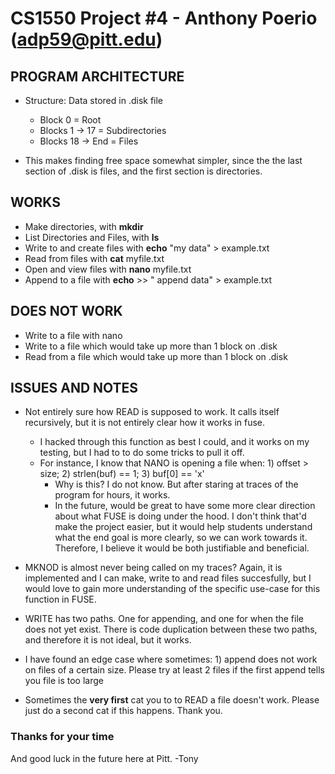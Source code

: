 # CS1550 Project #4 - Anthony Poerio (adp59@pitt.edu)

## PROGRAM ARCHITECTURE
- Structure:  Data stored in .disk file
    * Block 0 = Root
    * Blocks 1 -> 17 = Subdirectories
    * Blocks 18 -> End = Files

- This makes finding free space somewhat simpler, since the the last section of .disk is files, and the first section is directories.


## WORKS
- Make directories, with **mkdir**
- List Directories and Files, with **ls**
- Write to and create files with **echo** "my data" > example.txt
- Read from files with **cat** myfile.txt
- Open and view files with **nano** myfile.txt
- Append to a file with **echo** >> " append data" > example.txt


## DOES NOT WORK
- Write to a file with nano
- Write to a file which would take up more than 1 block on .disk
- Read from a file which would take up more than 1 block on .disk


## ISSUES AND NOTES
- Not entirely sure how READ is supposed to work. It calls itself recursively, but it is not entirely clear how it works in fuse.
    * I hacked through this function as best I could, and it works on my testing, but I had to to do some tricks to pull it off.
    * For instance, I know that NANO is opening a file when: 1) offset > size; 2) strlen(buf) == 1; 3) buf[0] == 'x'
        + Why is this?  I do not know. But after staring at traces of the program for hours, it works.
        + In the future, would be great to have some more clear direction about what FUSE is doing under the hood. I don't think that'd make the project easier,
        but it would help students understand what the end goal is more clearly, so we can work towards it. Therefore, I believe it would be both justifiable and beneficial.

- MKNOD is almost never being called on my traces? Again, it is implemented and I can make, write to and read files succesfully, but I would love to gain more understanding
of the specific use-case for this function in FUSE.

- WRITE has two paths. One for appending, and one for when the file does not yet exist. There is code duplication between these two paths, and therefore it is not ideal,
but it works.

- I have found an edge case where sometimes: 1) append does not work on files of a certain size. Please try at least 2 files if the first append tells you file is too large

- Sometimes the **very first** cat you to to READ a file doesn't work. Please just do a second cat if this happens. Thank you.


### Thanks for your time
And good luck in the future here at Pitt.
-Tony
